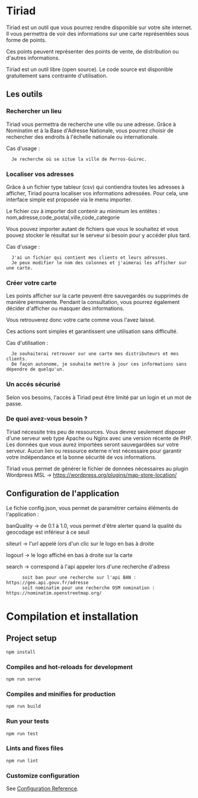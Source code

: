 # Tiriad

Tiriad est un outil que vous pourrez rendre disponible sur votre site internet. Il vous permettra de voir des informations sur une carte représentées sous forme de points.

Ces points peuvent représenter des points de vente, de distribution ou d'autres informations.

Tiriad est un outil libre (open source). Le code source est disponible gratuitement sans contrainte d'utilisation.


## Les outils

### Rechercher un lieu
Tiriad vous permettra de recherche une ville ou une adresse. Grâce à Nominatim et à la Base d'Adresse Nationale, vous pourrez choisir de rechercher des endroits à l'échelle nationale ou internationale.

Cas d'usage : 
```
  Je recherche où se situe la ville de Perros-Guirec.
```

### Localiser vos adresses
Grâce à un fichier type tableur (csv) qui contiendra toutes les adresses à afficher, Tiriad pourra localiser vos informations adressées. Pour cela, une interface simple est proposée via le menu importer.

Le fichier csv à importer doit contenir au minimum les entêtes :
nom,adresse,code_postal,ville,code_categorie

Vous pouvez importer autant de fichiers que vous le souhaitez et vous pouvez stocker le résultat sur le serveur si besoin pour y accéder plus tard.

Cas d'usage : 
```
  J'ai un fichier qui contient mes clients et leurs adresses. 
  Je peux modifier le nom des colonnes et j'aimerai les afficher sur une carte.
 ```

### Créer votre carte

Les points afficher sur la carte peuvent être sauvegardés ou supprimés de manière permanente. Pendant la consultation, vous pourrez également décider d'afficher ou masquer des informations.

Vous retrouverez donc votre carte comme vous l'avez laissé.

Ces actions sont simples et garantissent une utilisation sans difficulté.

Cas d'utilisation :
```
  Je souhaiterai retrouver sur une carte mes distributeurs et mes clients. 
  De façon autonome, je souhaite mettre à jour ces informations sans dépendre de quelqu'un.
 ```

### Un accés sécurisé

Selon vos besoins, l'accès à Tiriad peut être limité par un login et un mot de passe.

### De quoi avez-vous besoin ?

Tiriad nécessite très peu de ressources. Vous devrez seulement disposer d'une serveur web type Apache ou Nginx avec une version récente de PHP.
Les données que vous aurez importées seront sauvegardées sur votre serveur. Aucun lien ou ressource externe n'est nécessaire pour garantir votre indépendance et la bonne sécurité de vos informations.

Tiriad vous permet de générer le fichier de données nécessaires au plugin Wordpress MSL -> https://wordpress.org/plugins/map-store-location/


## Configuration de l'application

Le fichie config.json, vous permet de paramétrer certains éléments de l'application : 

banQuality -> de 0.1 à 1.0, vous permet d'être alerter quand la qualité du geocodage est inférieur à ce seuil

siteurl -> l'url appelé lors d'un clic sur le logo en bas à droite

logourl -> le logo affiché en bas à droite sur la carte

search -> correspond à l'api appeler lors d'une recherche d'adress 

          soit ban pour une recherche sur l'api BAN : https://geo.api.gouv.fr/adresse
          soit nominatim pour une recherche OSM nomination :  https://nominatim.openstreetmap.org/


# Compilation et installation

## Project setup
```
npm install
```

### Compiles and hot-reloads for development
```
npm run serve
```

### Compiles and minifies for production
```
npm run build
```

### Run your tests
```
npm run test
```

### Lints and fixes files
```
npm run lint
```

### Customize configuration
See [Configuration Reference](https://cli.vuejs.org/config/).
